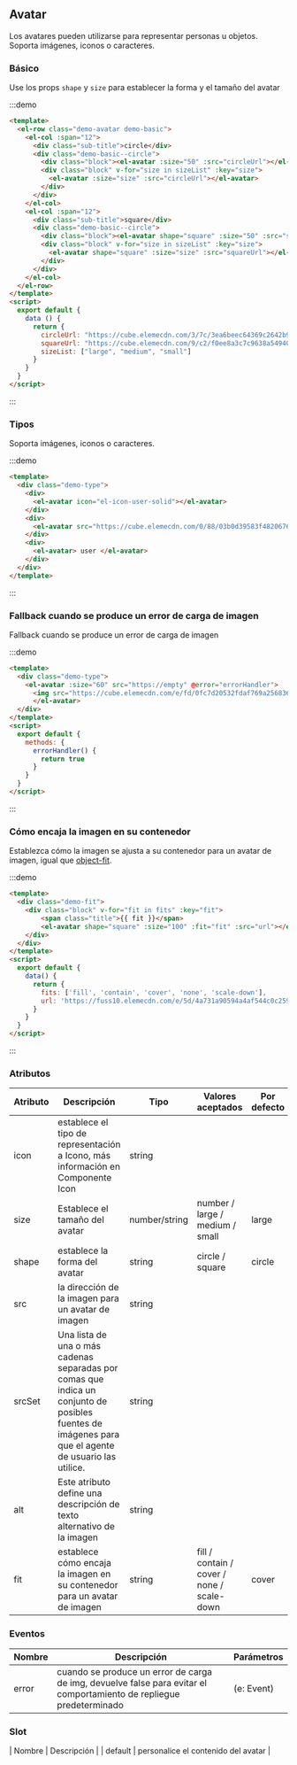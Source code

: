 ## Avatar

Los avatares pueden utilizarse para representar personas u objetos. Soporta imágenes, iconos o caracteres.

### Básico

Use los props `shape` y `size` para establecer la forma y el tamaño del avatar

:::demo
```html
<template>
  <el-row class="demo-avatar demo-basic">
    <el-col :span="12">
      <div class="sub-title">circle</div>
      <div class="demo-basic--circle">
        <div class="block"><el-avatar :size="50" :src="circleUrl"></el-avatar></div>
        <div class="block" v-for="size in sizeList" :key="size">
          <el-avatar :size="size" :src="circleUrl"></el-avatar>
        </div>
      </div>
    </el-col>  
    <el-col :span="12">
      <div class="sub-title">square</div>
      <div class="demo-basic--circle">
        <div class="block"><el-avatar shape="square" :size="50" :src="squareUrl"></el-avatar></div>
        <div class="block" v-for="size in sizeList" :key="size">
          <el-avatar shape="square" :size="size" :src="squareUrl"></el-avatar>
        </div>
      </div>
    </el-col> 
  </el-row>
</template>
<script>
  export default {
    data () {
      return {
        circleUrl: "https://cube.elemecdn.com/3/7c/3ea6beec64369c2642b92c6726f1epng.png",
        squareUrl: "https://cube.elemecdn.com/9/c2/f0ee8a3c7c9638a54940382568c9dpng.png",
        sizeList: ["large", "medium", "small"]
      }
    }
  }
</script>

```
:::

### Tipos

Soporta imágenes, iconos o caracteres.

:::demo
```html
<template>
  <div class="demo-type">
    <div>
      <el-avatar icon="el-icon-user-solid"></el-avatar>
    </div>
    <div>
      <el-avatar src="https://cube.elemecdn.com/0/88/03b0d39583f48206768a7534e55bcpng.png"></el-avatar>
    </div>
    <div>
      <el-avatar> user </el-avatar>
    </div>
  </div>
</template>
```
:::

### Fallback cuando se produce un error de carga de imagen

Fallback cuando se produce un error de carga de imagen

:::demo
```html
<template>
  <div class="demo-type">
    <el-avatar :size="60" src="https://empty" @error="errorHandler">
      <img src="https://cube.elemecdn.com/e/fd/0fc7d20532fdaf769a25683617711png.png"/>
      </el-avatar>
  </div>
</template>
<script>
  export default {
    methods: {
      errorHandler() {
        return true
      }
    }
  }
</script>

```
:::

### Cómo encaja la imagen en su contenedor

Establezca cómo la imagen se ajusta a su contenedor para un avatar de imagen, igual que [object-fit](https://developer.mozilla.org/es/docs/Web/CSS/object-fit).

:::demo
```html
<template>
  <div class="demo-fit">
    <div class="block" v-for="fit in fits" :key="fit">
        <span class="title">{{ fit }}</span>
        <el-avatar shape="square" :size="100" :fit="fit" :src="url"></el-avatar>
    </div>
  </div>
</template>
<script>
  export default {
    data() {
      return {
        fits: ['fill', 'contain', 'cover', 'none', 'scale-down'],
        url: 'https://fuss10.elemecdn.com/e/5d/4a731a90594a4af544c0c25941171jpeg.jpeg'
      }
    }
  }
</script>

```
:::

### Atributos

| Atributo     | Descripción | Tipo   | Valores aceptados | Por defecto |
| ----------------- | -------------------------------- | --------------- | ------ | ------ |
| icon              | establece el tipo de representación a Icono, más información en  Componente Icon | string          |        |        |
| size              | Establece el tamaño del avatar | number/string | number / large / medium / small | large  |
| shape             | establece la forma del avatar | string |    circle / square     |   circle  |
| src               | la dirección de la imagen para un avatar de imagen | string |        |      |
| srcSet            | Una lista de una o más cadenas separadas por comas que indica un conjunto de posibles fuentes de imágenes para que el agente de usuario las utilice. | string |        |      |
| alt               | Este atributo define una descripción de texto alternativo de la imagen | string |        |      |
| fit               | establece cómo encaja la imagen en su contenedor para un avatar de imagen | string |    fill / contain / cover / none / scale-down    |   cover   |

### Eventos

| Nombre | Descripción | Parámetros |
| ------ | ------------------ | -------- |
| error  | cuando se produce un error de carga de img, devuelve false para evitar el comportamiento de repliegue predeterminado |(e: Event)  |

### Slot

| Nombre | Descripción | 
| default  | personalice el contenido del avatar |

